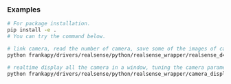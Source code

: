### Examples

```bash
# For package installation.
pip install -e .
# You can try the command below.

# link camera, read the number of camera, save some of the images of camera.
python frankapy/drivers/realsense/python/realsense_wrapper/realsense_d435.py

# realtime display all the camera in a window, tuning the camera parameter.
python frankapy/drivers/realsense/python/realsense_wrapper/camera_display.py
```

<!-- 
### Not Use 25.5.17
Bingwen comment, this readme can be discarded.

Installation:
```
pip install git+https://github.com/facebookresearch/fairo.git@main#subdirectory=perception/realsense_driver
```

Optional conda environment
```
conda create -n eyehandcal polymetis librealsense -c fair-robotics
pip install git+https://github.com/facebookresearch/fairo.git@main#subdirectory=perception/realsense_driver
```

Usage:
```py
from realsense_wrapper import RealsenseAPI

rs = RealsenseAPI()

num_cameras = rs.get_num_cameras()
intrinsics = rs.get_intrinsics()
imgs = rs.get_images()
``` -->